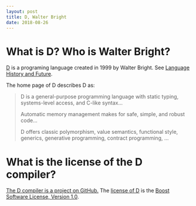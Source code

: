 ```yaml
---
layout: post
title: D, Walter Bright
date: 2018-08-26
---
```


# What is D? Who is Walter Bright?

[D](https://dlang.org/) is a programing language created in 1999 by Walter Bright. See [Language History and Future](https://wiki.dlang.org/Language_History_and_Future).

The home page of D describes D as:

> D is a general-purpose programming language with static typing, systems-level access, and C-like syntax...
>
> Automatic memory management makes for safe, simple, and robust code...
>
> D offers classic polymorphism, value semantics, functional style, generics, generative programming, contract programming, ...

# What is the license of the D compiler?

[The D compiler is a project on GitHub.](https://github.com/dlang/dmd) The [license of D](https://github.com/dlang/dmd/blob/master/LICENSE.txt) is the [Boost Software License, Version 1.0](https://www.boost.org/users/license.html).
